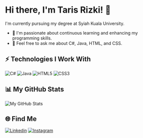 # Hi there, I'm Taris Rizki! 👋

I'm currently pursuing my degree at Syiah Kuala University.

- 🌱 I'm passionate about continuous learning and enhancing my programming skills.
- 💬 Feel free to ask me about C#, Java, HTML, and CSS.

## ⚡ Technologies I Work With

![C#](https://img.shields.io/badge/-C%23-black?style=flat-square&logo=csharp)
![Java](https://img.shields.io/badge/-Java-black?style=flat-square&logo=java)
![HTML5](https://img.shields.io/badge/-HTML5-black?style=flat-square&logo=html5)
![CSS3](https://img.shields.io/badge/-CSS3-black?style=flat-square&logo=css3)

## 📊 My GitHub Stats

![My GitHub Stats](https://github-readme-stats.vercel.app/api?username=tarisrizki&show_icons=true&theme=radical)

## 🌐 Find Me

[![Linkedin](https://img.shields.io/badge/-LinkedIn-blue?style=flat-square&logo=Linkedin&logoColor=white&link=https://www.linkedin.com/in/m-taris-rizki-440b67210/)](https://www.linkedin.com/in/m-taris-rizki-440b67210/)
[![Instagram](https://img.shields.io/badge/-Instagram-purple?style=flat-square&logo=instagram&logoColor=white&link=https://www.instagram.com/tarisrizki/)](https://www.instagram.com/tarisrizki/)
